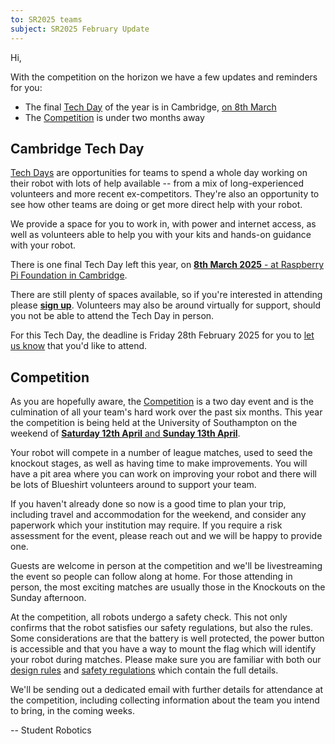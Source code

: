 ```yaml
---
to: SR2025 teams
subject: SR2025 February Update
---
```


Hi,

With the competition on the horizon we have a few updates and reminders for you:

* The final [Tech Day][tech-days] of the year is in Cambridge, [on 8th March][cambridge-tech-day-march]
* The [Competition][programme-competition] is under two months away

## Cambridge Tech Day

[Tech Days][tech-days] are opportunities for teams to spend a whole day working on their robot with lots of help available -- from a mix of long-experienced volunteers and more recent ex-competitors. They're also an opportunity to see how other teams are doing or get more direct help with your robot.

We provide a space for you to work in, with power and internet access, as well as volunteers able to help you with your kits and hands-on guidance with your robot.

There is one final Tech Day left this year, on [**8th March 2025** - at Raspberry Pi Foundation in Cambridge][cambridge-tech-day-march].

There are still plenty of spaces available, so if you're interested in attending please **[sign up][tech-day-signup]**.
Volunteers may also be around virtually for support, should you not be able to attend the Tech Day in person.

For this Tech Day, the deadline is Friday 28th February 2025 for you to [let us know][tech-day-signup] that you'd like to attend.

## Competition

As you are hopefully aware, the [Competition][programme-competition] is a two day event and is the culmination of all your team's hard work over the past six months.
This year the competition is being held at the University of Southampton on the weekend of [**Saturday 12th April** and **Sunday 13th April**][competition-event].

Your robot will compete in a number of league matches, used to seed the knockout stages, as well as having time to make improvements.
You will have a pit area where you can work on improving your robot and there will be lots of Blueshirt volunteers around to support your team.

If you haven't already done so now is a good time to plan your trip, including travel and accommodation for the weekend, and consider any paperwork which your institution may require.
If you require a risk assessment for the event, please reach out and we will be happy to provide one.

Guests are welcome in person at the competition and we'll be livestreaming the event so people can follow along at home.
For those attending in person, the most exciting matches are usually those in the Knockouts on the Sunday afternoon.

At the competition, all robots undergo a safety check.
This not only confirms that the robot satisfies our safety regulations, but also the rules.
Some considerations are that the battery is well protected, the power button is accessible and that you have a way to mount the flag which will identify your robot during matches.
Please make sure you are familiar with both our [design rules][design-rules] and [safety regulations][safety-regulations] which contain the full details.

We'll be sending out a dedicated email with further details for attendance at the competition, including collecting information about the team you intend to bring, in the coming weeks.

-- Student Robotics


[cambridge-tech-day-march]: https://studentrobotics.org/events/sr2025/cambridge-tech-day-march
[tech-days]: https://studentrobotics.org/docs/robots_101/tech_days
[tech-day-signup]: https://forms.gle/SpZnqpUAaRbxwy2C9
[programme-competition]: https://studentrobotics.org/docs/robots_101/programme_structure#competition
[competition-event]: https://studentrobotics.org/events/sr2025/competition/
[safety-regulations]: https://studentrobotics.org/docs/resources/2025/rulebook.html#safety-regulations
[design-rules]: https://studentrobotics.org/docs/resources/2025/rulebook.html#design-rules
